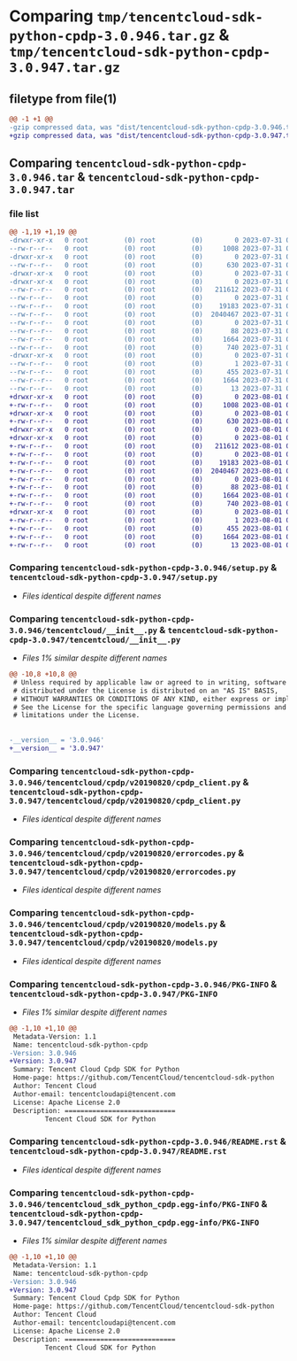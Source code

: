 # Comparing `tmp/tencentcloud-sdk-python-cpdp-3.0.946.tar.gz` & `tmp/tencentcloud-sdk-python-cpdp-3.0.947.tar.gz`

## filetype from file(1)

```diff
@@ -1 +1 @@
-gzip compressed data, was "dist/tencentcloud-sdk-python-cpdp-3.0.946.tar", last modified: Mon Jul 31 00:23:27 2023, max compression
+gzip compressed data, was "dist/tencentcloud-sdk-python-cpdp-3.0.947.tar", last modified: Tue Aug  1 00:34:41 2023, max compression
```

## Comparing `tencentcloud-sdk-python-cpdp-3.0.946.tar` & `tencentcloud-sdk-python-cpdp-3.0.947.tar`

### file list

```diff
@@ -1,19 +1,19 @@
-drwxr-xr-x   0 root         (0) root         (0)        0 2023-07-31 00:23:27.000000 tencentcloud-sdk-python-cpdp-3.0.946/
--rw-r--r--   0 root         (0) root         (0)     1008 2023-07-31 00:23:27.000000 tencentcloud-sdk-python-cpdp-3.0.946/setup.py
-drwxr-xr-x   0 root         (0) root         (0)        0 2023-07-31 00:23:27.000000 tencentcloud-sdk-python-cpdp-3.0.946/tencentcloud/
--rw-r--r--   0 root         (0) root         (0)      630 2023-07-31 00:23:27.000000 tencentcloud-sdk-python-cpdp-3.0.946/tencentcloud/__init__.py
-drwxr-xr-x   0 root         (0) root         (0)        0 2023-07-31 00:23:27.000000 tencentcloud-sdk-python-cpdp-3.0.946/tencentcloud/cpdp/
-drwxr-xr-x   0 root         (0) root         (0)        0 2023-07-31 00:23:27.000000 tencentcloud-sdk-python-cpdp-3.0.946/tencentcloud/cpdp/v20190820/
--rw-r--r--   0 root         (0) root         (0)   211612 2023-07-31 00:23:27.000000 tencentcloud-sdk-python-cpdp-3.0.946/tencentcloud/cpdp/v20190820/cpdp_client.py
--rw-r--r--   0 root         (0) root         (0)        0 2023-07-31 00:23:27.000000 tencentcloud-sdk-python-cpdp-3.0.946/tencentcloud/cpdp/v20190820/__init__.py
--rw-r--r--   0 root         (0) root         (0)    19183 2023-07-31 00:23:27.000000 tencentcloud-sdk-python-cpdp-3.0.946/tencentcloud/cpdp/v20190820/errorcodes.py
--rw-r--r--   0 root         (0) root         (0)  2040467 2023-07-31 00:23:27.000000 tencentcloud-sdk-python-cpdp-3.0.946/tencentcloud/cpdp/v20190820/models.py
--rw-r--r--   0 root         (0) root         (0)        0 2023-07-31 00:23:27.000000 tencentcloud-sdk-python-cpdp-3.0.946/tencentcloud/cpdp/__init__.py
--rw-r--r--   0 root         (0) root         (0)       88 2023-07-31 00:23:27.000000 tencentcloud-sdk-python-cpdp-3.0.946/setup.cfg
--rw-r--r--   0 root         (0) root         (0)     1664 2023-07-31 00:23:27.000000 tencentcloud-sdk-python-cpdp-3.0.946/PKG-INFO
--rw-r--r--   0 root         (0) root         (0)      740 2023-07-31 00:23:27.000000 tencentcloud-sdk-python-cpdp-3.0.946/README.rst
-drwxr-xr-x   0 root         (0) root         (0)        0 2023-07-31 00:23:27.000000 tencentcloud-sdk-python-cpdp-3.0.946/tencentcloud_sdk_python_cpdp.egg-info/
--rw-r--r--   0 root         (0) root         (0)        1 2023-07-31 00:23:27.000000 tencentcloud-sdk-python-cpdp-3.0.946/tencentcloud_sdk_python_cpdp.egg-info/dependency_links.txt
--rw-r--r--   0 root         (0) root         (0)      455 2023-07-31 00:23:27.000000 tencentcloud-sdk-python-cpdp-3.0.946/tencentcloud_sdk_python_cpdp.egg-info/SOURCES.txt
--rw-r--r--   0 root         (0) root         (0)     1664 2023-07-31 00:23:27.000000 tencentcloud-sdk-python-cpdp-3.0.946/tencentcloud_sdk_python_cpdp.egg-info/PKG-INFO
--rw-r--r--   0 root         (0) root         (0)       13 2023-07-31 00:23:27.000000 tencentcloud-sdk-python-cpdp-3.0.946/tencentcloud_sdk_python_cpdp.egg-info/top_level.txt
+drwxr-xr-x   0 root         (0) root         (0)        0 2023-08-01 00:34:41.000000 tencentcloud-sdk-python-cpdp-3.0.947/
+-rw-r--r--   0 root         (0) root         (0)     1008 2023-08-01 00:34:41.000000 tencentcloud-sdk-python-cpdp-3.0.947/setup.py
+drwxr-xr-x   0 root         (0) root         (0)        0 2023-08-01 00:34:41.000000 tencentcloud-sdk-python-cpdp-3.0.947/tencentcloud/
+-rw-r--r--   0 root         (0) root         (0)      630 2023-08-01 00:34:41.000000 tencentcloud-sdk-python-cpdp-3.0.947/tencentcloud/__init__.py
+drwxr-xr-x   0 root         (0) root         (0)        0 2023-08-01 00:34:41.000000 tencentcloud-sdk-python-cpdp-3.0.947/tencentcloud/cpdp/
+drwxr-xr-x   0 root         (0) root         (0)        0 2023-08-01 00:34:41.000000 tencentcloud-sdk-python-cpdp-3.0.947/tencentcloud/cpdp/v20190820/
+-rw-r--r--   0 root         (0) root         (0)   211612 2023-08-01 00:34:41.000000 tencentcloud-sdk-python-cpdp-3.0.947/tencentcloud/cpdp/v20190820/cpdp_client.py
+-rw-r--r--   0 root         (0) root         (0)        0 2023-08-01 00:34:41.000000 tencentcloud-sdk-python-cpdp-3.0.947/tencentcloud/cpdp/v20190820/__init__.py
+-rw-r--r--   0 root         (0) root         (0)    19183 2023-08-01 00:34:41.000000 tencentcloud-sdk-python-cpdp-3.0.947/tencentcloud/cpdp/v20190820/errorcodes.py
+-rw-r--r--   0 root         (0) root         (0)  2040467 2023-08-01 00:34:41.000000 tencentcloud-sdk-python-cpdp-3.0.947/tencentcloud/cpdp/v20190820/models.py
+-rw-r--r--   0 root         (0) root         (0)        0 2023-08-01 00:34:41.000000 tencentcloud-sdk-python-cpdp-3.0.947/tencentcloud/cpdp/__init__.py
+-rw-r--r--   0 root         (0) root         (0)       88 2023-08-01 00:34:41.000000 tencentcloud-sdk-python-cpdp-3.0.947/setup.cfg
+-rw-r--r--   0 root         (0) root         (0)     1664 2023-08-01 00:34:41.000000 tencentcloud-sdk-python-cpdp-3.0.947/PKG-INFO
+-rw-r--r--   0 root         (0) root         (0)      740 2023-08-01 00:34:41.000000 tencentcloud-sdk-python-cpdp-3.0.947/README.rst
+drwxr-xr-x   0 root         (0) root         (0)        0 2023-08-01 00:34:41.000000 tencentcloud-sdk-python-cpdp-3.0.947/tencentcloud_sdk_python_cpdp.egg-info/
+-rw-r--r--   0 root         (0) root         (0)        1 2023-08-01 00:34:41.000000 tencentcloud-sdk-python-cpdp-3.0.947/tencentcloud_sdk_python_cpdp.egg-info/dependency_links.txt
+-rw-r--r--   0 root         (0) root         (0)      455 2023-08-01 00:34:41.000000 tencentcloud-sdk-python-cpdp-3.0.947/tencentcloud_sdk_python_cpdp.egg-info/SOURCES.txt
+-rw-r--r--   0 root         (0) root         (0)     1664 2023-08-01 00:34:41.000000 tencentcloud-sdk-python-cpdp-3.0.947/tencentcloud_sdk_python_cpdp.egg-info/PKG-INFO
+-rw-r--r--   0 root         (0) root         (0)       13 2023-08-01 00:34:41.000000 tencentcloud-sdk-python-cpdp-3.0.947/tencentcloud_sdk_python_cpdp.egg-info/top_level.txt
```

### Comparing `tencentcloud-sdk-python-cpdp-3.0.946/setup.py` & `tencentcloud-sdk-python-cpdp-3.0.947/setup.py`

 * *Files identical despite different names*

### Comparing `tencentcloud-sdk-python-cpdp-3.0.946/tencentcloud/__init__.py` & `tencentcloud-sdk-python-cpdp-3.0.947/tencentcloud/__init__.py`

 * *Files 1% similar despite different names*

```diff
@@ -10,8 +10,8 @@
 # Unless required by applicable law or agreed to in writing, software
 # distributed under the License is distributed on an "AS IS" BASIS,
 # WITHOUT WARRANTIES OR CONDITIONS OF ANY KIND, either express or implied.
 # See the License for the specific language governing permissions and
 # limitations under the License.
 
 
-__version__ = '3.0.946'
+__version__ = '3.0.947'
```

### Comparing `tencentcloud-sdk-python-cpdp-3.0.946/tencentcloud/cpdp/v20190820/cpdp_client.py` & `tencentcloud-sdk-python-cpdp-3.0.947/tencentcloud/cpdp/v20190820/cpdp_client.py`

 * *Files identical despite different names*

### Comparing `tencentcloud-sdk-python-cpdp-3.0.946/tencentcloud/cpdp/v20190820/errorcodes.py` & `tencentcloud-sdk-python-cpdp-3.0.947/tencentcloud/cpdp/v20190820/errorcodes.py`

 * *Files identical despite different names*

### Comparing `tencentcloud-sdk-python-cpdp-3.0.946/tencentcloud/cpdp/v20190820/models.py` & `tencentcloud-sdk-python-cpdp-3.0.947/tencentcloud/cpdp/v20190820/models.py`

 * *Files identical despite different names*

### Comparing `tencentcloud-sdk-python-cpdp-3.0.946/PKG-INFO` & `tencentcloud-sdk-python-cpdp-3.0.947/PKG-INFO`

 * *Files 1% similar despite different names*

```diff
@@ -1,10 +1,10 @@
 Metadata-Version: 1.1
 Name: tencentcloud-sdk-python-cpdp
-Version: 3.0.946
+Version: 3.0.947
 Summary: Tencent Cloud Cpdp SDK for Python
 Home-page: https://github.com/TencentCloud/tencentcloud-sdk-python
 Author: Tencent Cloud
 Author-email: tencentcloudapi@tencent.com
 License: Apache License 2.0
 Description: ============================
         Tencent Cloud SDK for Python
```

### Comparing `tencentcloud-sdk-python-cpdp-3.0.946/README.rst` & `tencentcloud-sdk-python-cpdp-3.0.947/README.rst`

 * *Files identical despite different names*

### Comparing `tencentcloud-sdk-python-cpdp-3.0.946/tencentcloud_sdk_python_cpdp.egg-info/PKG-INFO` & `tencentcloud-sdk-python-cpdp-3.0.947/tencentcloud_sdk_python_cpdp.egg-info/PKG-INFO`

 * *Files 1% similar despite different names*

```diff
@@ -1,10 +1,10 @@
 Metadata-Version: 1.1
 Name: tencentcloud-sdk-python-cpdp
-Version: 3.0.946
+Version: 3.0.947
 Summary: Tencent Cloud Cpdp SDK for Python
 Home-page: https://github.com/TencentCloud/tencentcloud-sdk-python
 Author: Tencent Cloud
 Author-email: tencentcloudapi@tencent.com
 License: Apache License 2.0
 Description: ============================
         Tencent Cloud SDK for Python
```

